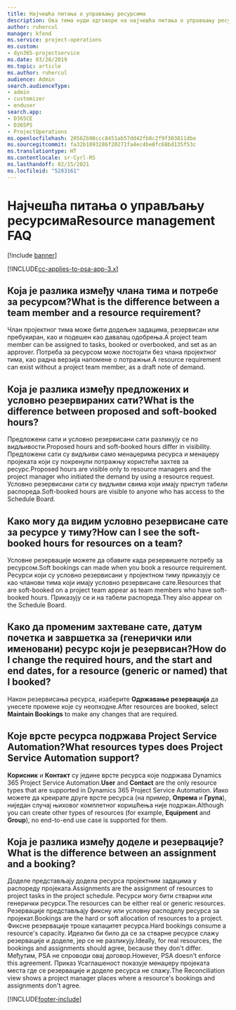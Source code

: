 ```yaml
---
title: Најчешћа питања о управљању ресурсима
description: Ова тема нуди одговоре на најчешћа питања о управљању ресурсима.
author: ruhercul
manager: kfend
ms.service: project-operations
ms.custom:
- dyn365-projectservice
ms.date: 03/28/2019
ms.topic: article
ms.author: ruhercul
audience: Admin
search.audienceType:
- admin
- customizer
- enduser
search.app:
- D365CE
- D365PS
- ProjectOperations
ms.openlocfilehash: 20562b98ccc8451ab57dd42fb8c2f9f303811dbe
ms.sourcegitcommit: fa32b1893286f20271fa4ec4be8fc68bd135f53c
ms.translationtype: HT
ms.contentlocale: sr-Cyrl-RS
ms.lasthandoff: 02/15/2021
ms.locfileid: "5283161"
---
```

# <a name="resource-management-faq"></a><span data-ttu-id="685d0-103">Најчешћа питања о управљању ресурсима</span><span class="sxs-lookup"><span data-stu-id="685d0-103">Resource management FAQ</span></span>

[!include [banner](../includes/psa-now-project-operations.md)]

[!INCLUDE[cc-applies-to-psa-app-3.x](../includes/cc-applies-to-psa-app-3x.md)]

## <a name="what-is-the-difference-between-a-team-member-and-a-resource-requirement"></a><span data-ttu-id="685d0-104">Која је разлика између члана тима и потребе за ресурсом?</span><span class="sxs-lookup"><span data-stu-id="685d0-104">What is the difference between a team member and a resource requirement?</span></span>

<span data-ttu-id="685d0-105">Члан пројектног тима може бити додељен задацима, резервисан или пребукиран, као и подешен као давалац одобрења.</span><span class="sxs-lookup"><span data-stu-id="685d0-105">A project team member can be assigned to tasks, booked or overbooked, and set as an approver.</span></span> <span data-ttu-id="685d0-106">Потреба за ресурсом може постојати без члана пројектног тима, као радна верзија напомене о потражњи.</span><span class="sxs-lookup"><span data-stu-id="685d0-106">A resource requirement can exist without a project team member, as a draft note of demand.</span></span> 

## <a name="what-is-the-difference-between-proposed-and-soft-booked-hours"></a><span data-ttu-id="685d0-107">Која је разлика између предложених и условно резервираних сати?</span><span class="sxs-lookup"><span data-stu-id="685d0-107">What is the difference between proposed and soft-booked hours?</span></span>

<span data-ttu-id="685d0-108">Предложени сати и условно резервисани сати разликују се по видљивости.</span><span class="sxs-lookup"><span data-stu-id="685d0-108">Proposed hours and soft-booked hours differ in visibility.</span></span> <span data-ttu-id="685d0-109">Предложени сати су видљиви само менаџерима ресурса и менаџеру пројеката који су покренули потражњу користећи захтев за ресурс.</span><span class="sxs-lookup"><span data-stu-id="685d0-109">Proposed hours are visible only to resource managers and the project manager who initiated the demand by using a resource request.</span></span> <span data-ttu-id="685d0-110">Условно резервисани сати су видљиви свима који имају приступ табели распореда.</span><span class="sxs-lookup"><span data-stu-id="685d0-110">Soft-booked hours are visible to anyone who has access to the Schedule Board.</span></span>

## <a name="how-can-i-see-the-soft-booked-hours-for-resources-on-a-team"></a><span data-ttu-id="685d0-111">Како могу да видим условно резервисане сате за ресурсе у тиму?</span><span class="sxs-lookup"><span data-stu-id="685d0-111">How can I see the soft-booked hours for resources on a team?</span></span>

<span data-ttu-id="685d0-112">Условне резервације можете да обавите када резервишете потребу за ресурсом.</span><span class="sxs-lookup"><span data-stu-id="685d0-112">Soft bookings can made when you book a resource requirement.</span></span> <span data-ttu-id="685d0-113">Ресурси који су условно резервисани у пројектном тиму приказују се као чланови тима који имају условно резервисане сате.</span><span class="sxs-lookup"><span data-stu-id="685d0-113">Resources that are soft-booked on a project team appear as team members who have soft-booked hours.</span></span> <span data-ttu-id="685d0-114">Приказују се и на табели распореда.</span><span class="sxs-lookup"><span data-stu-id="685d0-114">They also appear on the Schedule Board.</span></span>

## <a name="how-do-i-change-the-required-hours-and-the-start-and-end-dates-for-a-resource-generic-or-named-that-i-booked"></a><span data-ttu-id="685d0-115">Како да променим захтеване сате, датум почетка и завршетка за (генерички или именовани) ресурс који је резервисан?</span><span class="sxs-lookup"><span data-stu-id="685d0-115">How do I change the required hours, and the start and end dates, for a resource (generic or named) that I booked?</span></span>

<span data-ttu-id="685d0-116">Након резервисања ресурса, изаберите **Одржавање резервација** да унесете промене које су неопходне.</span><span class="sxs-lookup"><span data-stu-id="685d0-116">After resources are booked, select **Maintain Bookings** to make any changes that are required.</span></span>

## <a name="what-resources-types-does-project-service-automation-support"></a><span data-ttu-id="685d0-117">Које врсте ресурса подржава Project Service Automation?</span><span class="sxs-lookup"><span data-stu-id="685d0-117">What resources types does Project Service Automation support?</span></span>

<span data-ttu-id="685d0-118">**Корисник** и **Контакт** су једине врсте ресурса које подржава Dynamics 365 Project Service Automation.</span><span class="sxs-lookup"><span data-stu-id="685d0-118">**User** and **Contact** are the only resource types that are supported in Dynamics 365 Project Service Automation.</span></span> <span data-ttu-id="685d0-119">Иако можете да креирате друге врсте ресурса (на пример, **Опрема** и **Група**), ниједан случај њиховог комплетног коришћења није подржан.</span><span class="sxs-lookup"><span data-stu-id="685d0-119">Although you can create other types of resources (for example, **Equipment** and **Group**), no end-to-end use case is supported for them.</span></span>

## <a name="what-is-the-difference-between-an-assignment-and-a-booking"></a><span data-ttu-id="685d0-120">Која је разлика између доделе и резервације?</span><span class="sxs-lookup"><span data-stu-id="685d0-120">What is the difference between an assignment and a booking?</span></span>

<span data-ttu-id="685d0-121">Доделе представљају додела ресурса пројектним задацима у распореду пројеката.</span><span class="sxs-lookup"><span data-stu-id="685d0-121">Assignments are the assignment of resources to project tasks in the project schedule.</span></span> <span data-ttu-id="685d0-122">Ресурси могу бити стварни или генерички ресурси.</span><span class="sxs-lookup"><span data-stu-id="685d0-122">The resources can be either real or generic resources.</span></span> <span data-ttu-id="685d0-123">Резервације представљају фиксну или условну расподелу ресурса за пројекат.</span><span class="sxs-lookup"><span data-stu-id="685d0-123">Bookings are the hard or soft allocation of resources to a project.</span></span> <span data-ttu-id="685d0-124">Фиксне резервације троше капацитет ресурса.</span><span class="sxs-lookup"><span data-stu-id="685d0-124">Hard bookings consume a resource's capacity.</span></span> <span data-ttu-id="685d0-125">Идеално би било да се за стварне ресурсе слажу резервације и доделе, јер се не разликују.</span><span class="sxs-lookup"><span data-stu-id="685d0-125">Ideally, for real resources, the bookings and assignments should agree, because they don't differ.</span></span> <span data-ttu-id="685d0-126">Међутим, PSA не спроводи овај договор.</span><span class="sxs-lookup"><span data-stu-id="685d0-126">However, PSA doesn't enforce this agreement.</span></span> <span data-ttu-id="685d0-127">Приказ Усаглашеност показује менаџеру пројеката места где се резервације и доделе ресурса не слажу.</span><span class="sxs-lookup"><span data-stu-id="685d0-127">The Reconciliation view shows a project manager places where a resource's bookings and assignments don't agree.</span></span>


[!INCLUDE[footer-include](../includes/footer-banner.md)]